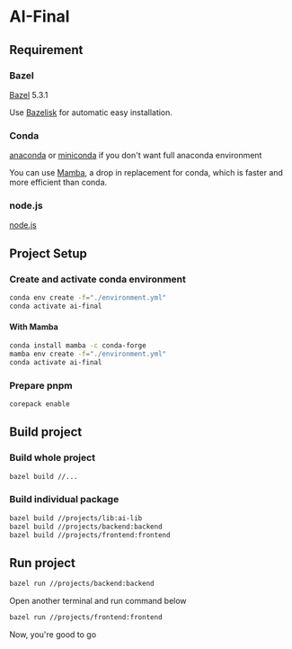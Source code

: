 # AI-Final

## Requirement

### Bazel

[Bazel](https://bazel.build) 5.3.1

Use [Bazelisk](https://github.com/bazelbuild/bazelisk) for automatic easy installation.

### Conda

[anaconda](https://docs.anaconda.com/anaconda/install/index.html) or [miniconda](https://docs.conda.io/en/latest/miniconda.html) if you don't want full anaconda environment

You can use [Mamba](https://github.com/mamba-org/mamba), a drop in replacement for conda, which is faster and more efficient than conda.

### node.js

[node.js](https://nodejs.org/)

## Project Setup

### Create and activate conda environment

```bash
conda env create -f="./environment.yml"
conda activate ai-final
```

#### With Mamba

```bash
conda install mamba -c conda-forge
mamba env create -f="./environment.yml"
conda activate ai-final
```

### Prepare pnpm

```bash
corepack enable
```

## Build project

### Build whole project

```bash
bazel build //...
```

### Build individual package

```bash
bazel build //projects/lib:ai-lib
bazel build //projects/backend:backend
bazel build //projects/frontend:frontend
```

## Run project

```bash
bazel run //projects/backend:backend
```

Open another terminal and run command below

```bash
bazel run //projects/frontend:frontend
```

Now, you're good to go
